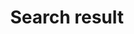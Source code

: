 ---
permalink: /search/search-result/
layout: styleguide
type: component
title: Search result
lead: Displayed to users after performing a search.
---